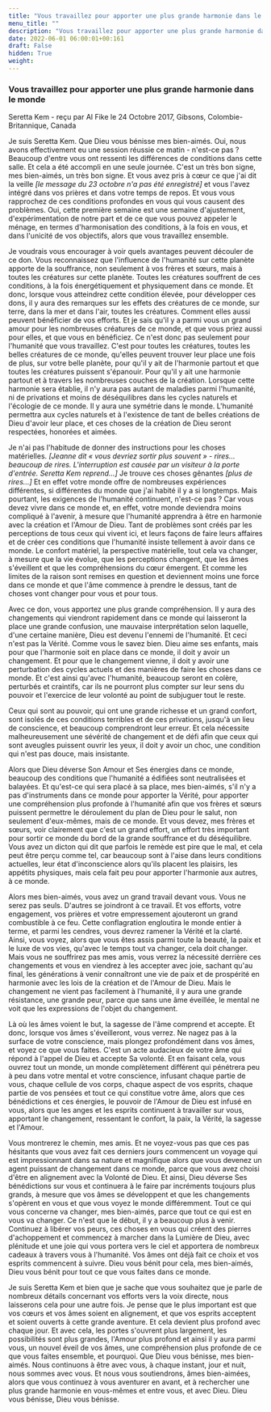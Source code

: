 ```yaml
---
title: "Vous travaillez pour apporter une plus grande harmonie dans le monde"
menu_title: ""
description: "Vous travaillez pour apporter une plus grande harmonie dans le monde"
date: 2022-06-01 06:00:01+00:161
draft: False
hidden: True
weight:
---
```

### Vous travaillez pour apporter une plus grande harmonie dans le monde

Seretta Kem - reçu par Al Fike le 24 Octobre 2017, Gibsons, Colombie-Britannique, Canada

Je suis Seretta Kem. Que Dieu vous bénisse mes bien-aimés. Oui, nous avons effectivement eu une session réussie ce matin - n'est-ce pas ? Beaucoup d'entre vous ont ressenti les différences de conditions dans cette salle. Et cela a été accompli en une seule journée. C'est un très bon signe, mes bien-aimés, un très bon signe. Et vous avez pris à cœur ce que j'ai dit la veille *[le message du 23 octobre n'a pas été enregistré]* et vous l'avez intégré dans vos prières et dans votre temps de repos. Et vous vous rapprochez de ces conditions profondes en vous qui vous causent des problèmes. Oui, cette première semaine est une semaine d'ajustement, d'expérimentation de notre part et de ce que vous pouvez appeler le ménage, en termes d'harmonisation des conditions, à la fois en vous, et dans l'unicité de vos objectifs, alors que vous travaillez ensemble.

Je voudrais vous encourager à voir quels avantages peuvent découler de ce don. Vous reconnaissez que l'influence de l'humanité sur cette planète apporte de la souffrance, non seulement à vos frères et sœurs, mais à toutes les créatures sur cette planète. Toutes les créatures souffrent de ces conditions, à la fois énergétiquement et physiquement dans ce monde. Et donc, lorsque vous atteindrez cette condition élevée, pour développer ces dons, il y aura des remarques sur les effets des créatures de ce monde, sur terre, dans la mer et dans l'air, toutes les créatures. Comment elles aussi peuvent bénéficier de vos efforts. Et je sais qu'il y a parmi vous un grand amour pour les nombreuses créatures de ce monde, et que vous priez aussi pour elles, et que vous en bénéficiez. Ce n'est donc pas seulement pour l'humanité que vous travaillez. C'est pour toutes les créatures, toutes les belles créatures de ce monde, qu'elles peuvent trouver leur place une fois de plus, sur votre belle planète, pour qu'il y ait de l'harmonie partout et que toutes les créatures puissent s'épanouir. Pour qu'il y ait une harmonie partout et à travers les nombreuses couches de la création. Lorsque cette harmonie sera établie, il n'y aura pas autant de maladies parmi l'humanité, ni de privations et moins de déséquilibres dans les cycles naturels et l'écologie de ce monde. Il y aura une symétrie dans le monde. L'humanité permettra aux cycles naturels et à l'existence de tant de belles créations de Dieu d'avoir leur place, et ces choses de la création de Dieu seront respectées, honorées et aimées.

Je n'ai pas l'habitude de donner des instructions pour les choses matérielles. *[Jeanne dit « vous devriez sortir plus souvent » - rires… beaucoup de rires. L'interruption est causée par un visiteur à la porte d'entrée. Seretta Kem reprend…]* Je trouve ces choses gênantes *[plus de rires…]* Et en effet votre monde offre de nombreuses expériences différentes, si différentes du monde que j'ai habité il y a si longtemps. Mais pourtant, les exigences de l'humanité continuent, n'est-ce pas ? Car vous devez vivre dans ce monde et, en effet, votre monde deviendra moins compliqué à l'avenir, à mesure que l'humanité apprendra à être en harmonie avec la création et l'Amour de Dieu. Tant de problèmes sont créés par les perceptions de tous ceux qui vivent ici, et leurs façons de faire leurs affaires et de créer ces conditions que l'humanité insiste tellement à avoir dans ce monde. Le confort matériel, la perspective matérielle, tout cela va changer, à mesure que la vie évolue, que les perceptions changent, que les âmes s'éveillent et que les compréhensions du cœur émergent. Et comme les limites de la raison sont remises en question et deviennent moins une force dans ce monde et que l'âme commence à prendre le dessus, tant de choses vont changer pour vous et pour tous.

Avec ce don, vous apportez une plus grande compréhension. Il y aura des changements qui viendront rapidement dans ce monde qui laisseront la place une grande confusion, une mauvaise interprétation selon laquelle, d'une certaine manière, Dieu est devenu l'ennemi de l'humanité. Et ceci n'est pas la Vérité. Comme vous le savez bien. Dieu aime ses enfants, mais pour que l'harmonie soit en place dans ce monde, il doit y avoir un changement. Et pour que le changement vienne, il doit y avoir une perturbation des cycles actuels et des manières de faire les choses dans ce monde. Et c'est ainsi qu'avec l'humanité, beaucoup seront en colère, perturbés et craintifs, car ils ne pourront plus compter sur leur sens du pouvoir et l'exercice de leur volonté au point de subjuguer tout le reste.

Ceux qui sont au pouvoir, qui ont une grande richesse et un grand confort, sont isolés de ces conditions terribles et de ces privations, jusqu'à un lieu de conscience, et beaucoup comprendront leur erreur. Et cela nécessite malheureusement une sévérité de changement et de défi afin que ceux qui sont aveugles puissent ouvrir les yeux, il doit y avoir un choc, une condition qui n'est pas douce, mais insistante.

Alors que Dieu déverse Son Amour et Ses énergies dans ce monde, beaucoup des conditions que l'humanité a édifiées sont neutralisées et balayées. Et qu'est-ce qui sera placé à sa place, mes bien-aimés, s'il n'y a pas d'instruments dans ce monde pour apporter la Vérité, pour apporter une compréhension plus profonde à l'humanité afin que vos frères et sœurs puissent permettre le déroulement du plan de Dieu pour le salut, non seulement d'eux-mêmes, mais de ce monde. Et vous devez, mes frères et sœurs, voir clairement que c'est un grand effort, un effort très important pour sortir ce monde du bord de la grande souffrance et du déséquilibre. Vous avez un dicton qui dit que parfois le remède est pire que le mal, et cela peut être perçu comme tel, car beaucoup sont à l'aise dans leurs conditions actuelles, leur état d'inconscience alors qu'ils placent les plaisirs, les appétits physiques, mais cela fait peu pour apporter l'harmonie aux autres, à ce monde.

Alors mes bien-aimés, vous avez un grand travail devant vous. Vous ne serez pas seuls. D'autres se joindront à ce travail. Et vos efforts, votre engagement, vos prières et votre empressement ajouteront un grand combustible à ce feu. Cette conflagration engloutira le monde entier à terme, et parmi les cendres, vous devrez ramener la Vérité et la clarté. Ainsi, vous voyez, alors que vous êtes assis parmi toute la beauté, la paix et le luxe de vos vies, qu'avec le temps tout va changer, cela doit changer. Mais vous ne souffrirez pas mes amis, vous verrez la nécessité derrière ces changements et vous en viendrez à les accepter avec joie, sachant qu'au final, les générations à venir connaîtront une vie de paix et de prospérité en harmonie avec les lois de la création et de l'Amour de Dieu. Mais le changement ne vient pas facilement à l'humanité, il y aura une grande résistance, une grande peur, parce que sans une âme éveillée, le mental ne voit que les expressions de l'objet du changement. 

Là où les âmes voient le but, la sagesse de l'âme comprend et accepte. Et donc, lorsque vos âmes s'éveilleront, vous verrez. Ne nagez pas à la surface de votre conscience, mais plongez profondément dans vos âmes, et voyez ce que vous faites. C'est un acte audacieux de votre âme qui répond à l'appel de Dieu et accepte Sa volonté. Et en faisant cela, vous ouvrez tout un monde, un monde complètement différent qui pénétrera peu à peu dans votre mental et votre conscience, infusant chaque partie de vous, chaque cellule de vos corps, chaque aspect de vos esprits, chaque partie de vos pensées et tout ce qui constitue votre âme, alors que ces bénédictions et ces énergies, le pouvoir de l'Amour de Dieu est infusé en vous, alors que les anges et les esprits continuent à travailler sur vous, apportant le changement, ressentant le confort, la paix, la Vérité, la sagesse et l'Amour.

Vous montrerez le chemin, mes amis. Et ne voyez-vous pas que ces pas hésitants que vous avez fait ces derniers jours commencent un voyage qui est impressionnant dans sa nature et magnifique alors que vous devenez un agent puissant de changement dans ce monde, parce que vous avez choisi d'être en alignement avec la Volonté de Dieu. Et ainsi, Dieu déverse Ses bénédictions sur vous et continuera à le faire par incréments toujours plus grands, à mesure que vos âmes se développent et que les changements s'opèrent en vous et que vous voyez le monde différemment. Tout ce qui vous concerne va changer, mes bien-aimés, parce que tout ce qui est en vous va changer. Ce n'est que le début, il y a beaucoup plus à venir. Continuez à libérer vos peurs, ces choses en vous qui créent des pierres d'achoppement et commencez à marcher dans la Lumière de Dieu, avec plénitude et une joie qui vous portera vers le ciel et apportera de nombreux cadeaux à travers vous à l'humanité. Vos âmes ont déjà fait ce choix et vos esprits commencent à suivre. Dieu vous bénit pour cela, mes bien-aimés, Dieu vous bénit pour tout ce que vous faites dans ce monde.

Je suis Seretta Kem et bien que je sache que vous souhaitez que je parle de nombreux détails concernant vos efforts vers la voix directe, nous laisserons cela pour une autre fois. Je pense que le plus important est que vos cœurs et vos âmes soient en alignement, et que vos esprits acceptent et soient ouverts à cette grande aventure. Et cela devient plus profond avec chaque jour. Et avec cela, les portes s'ouvrent plus largement, les possibilités sont plus grandes, l'Amour plus profond et ainsi il y aura parmi vous, un nouvel éveil de vos âmes, une compréhension plus profonde de ce que vous faites ensemble, et pourquoi. Que Dieu vous bénisse, mes bien-aimés. Nous continuons à être avec vous, à chaque instant, jour et nuit, nous sommes avec vous. Et nous vous soutiendrons, âmes bien-aimées, alors que vous continuez à vous aventurer en avant, et à rechercher une plus grande harmonie en vous-mêmes et entre vous, et avec Dieu. Dieu vous bénisse, Dieu vous bénisse.
